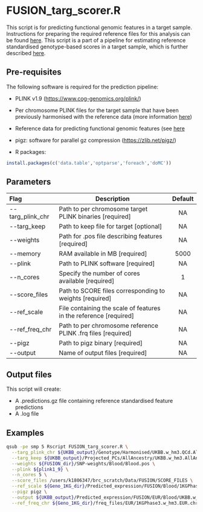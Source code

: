 # FUSION_targ_scorer.R

This script is for predicting functional genomic features in a target sample. Instructions for preparing the required reference files for this analysis can be found [here](https://opain.github.io/GenoPred/Pipeline_prep.html#5_functionally-informed_polygenic_scoring). This script is a part of a pipeline for estimating reference standardised genotype-based scores in a target sample, which is further described [here](https://opain.github.io/GenoPred/Genotype-based_scoring_in_target_samples.html).

## Pre-requisites
The following software is required for the prediction pipeline:

* PLINK v1.9 (https://www.cog-genomics.org/plink/)
* Per chromosome PLINK files for the target sample that have been previously harmonised with the reference data (more information [here](https://opain.github.io/GenoPred/Genotype-based_scoring_in_target_samples.html#1_harmonisation_with_the_reference))
* Reference data for predicting functional genomic features (see [here](https://opain.github.io/GenoPred/Pipeline_prep.html#5_functionally-informed_polygenic_scoring)
* pigz: software for parallel gz compression (https://zlib.net/pigz/)

* R packages:
```R
install.packages(c('data.table','optparse','foreach','doMC'))
```

## Parameters
| Flag     | Description                                                  | Default |
| :------- | ------------------------------------------------------------ | :-----: |
| --targ_plink_chr | Path to per chromosome target PLINK binaries [required] | NA |
| --targ_keep | Path to keep file for target [optional] | NA |
| --weights | Path for .pos file describing features [required] | NA |
| --memory | RAM available in MB [required] | 5000 |
| --plink | Path to PLINK software [required] | NA |
| --n_cores | Specify the number of cores available [required] | 1 |
| --score_files | Path to SCORE files corresponding to weights [required] | NA |
| --ref_scale | File containing the scale of features in the reference [required] | NA |
| --ref_freq_chr | Path to per chromosome reference PLINK .frq files [required] | NA |
| --pigz | Path to pigz binary [required] | NA |
| --output | Name of output files [required] | NA |

## Output files
This script will create: 

* A .predictions.gz file containing reference standardised feature predictions
* A .log file

## Examples
```sh
qsub -pe smp 5 Rscript FUSION_targ_scorer.R \
  --targ_plink_chr ${UKBB_output}/Genotype/Harmonised/UKBB.w_hm3.QCd.AllSNP.chr \
  --targ_keep ${UKBB_output}/Projected_PCs/AllAncestry/UKBB.w_hm3.AllAncestry.EUR.keep \
  --weights ${FUSION_dir}/SNP-weights/Blood/Blood.pos \
  --plink ${plink1_9} \
  --n_cores 5 \
  --score_files /users/k1806347/brc_scratch/Data/FUSION/SCORE_FILES \
  --ref_scale ${Geno_1KG_dir}/Predicted_expression/FUSION/Blood/1KGPhase3.w_hm3.FUSION.Blood.EUR.scale \
  --pigz pigz \
  --output ${UKBB_output}/Predicted_expression/FUSION/EUR/Blood/UKBB.w_hm3.QCd.AllSNP.FUSION.Blood \
  --ref_freq_chr ${Geno_1KG_dir}/freq_files/EUR/1KGPhase3.w_hm3.EUR.chr
```
